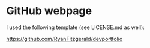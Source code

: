 # GitHub webpage

I used the following template (see LICENSE.md as well):

https://github.com/RyanFitzgerald/devportfolio

